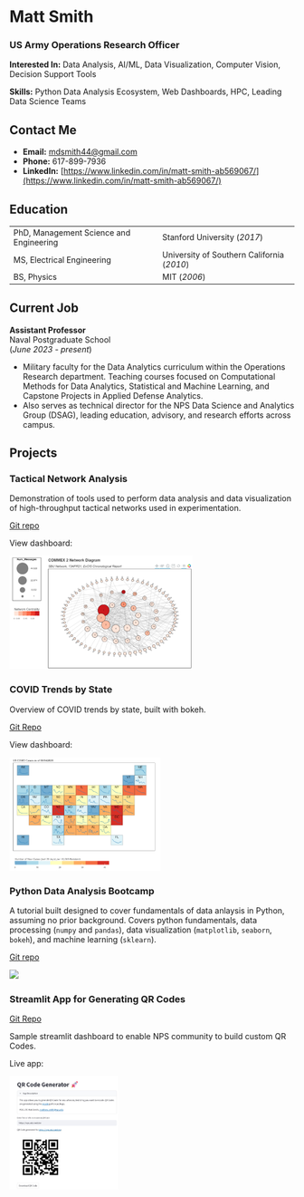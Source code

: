 # Matt Smith

### US Army Operations Research Officer

**Interested In:** Data Analysis, AI/ML, Data Visualization, Computer Vision, Decision Support Tools

**Skills:** Python Data Analysis Ecosystem, Web Dashboards, HPC, Leading Data Science Teams 

## Contact Me
- **Email:** mdsmith44@gmail.com
- **Phone:** 617-899-7936
- **LinkedIn:** [https://www.linkedin.com/in/matt-smith-ab569067/](https://www.linkedin.com/in/matt-smith-ab569067/)


## Education

<table>
  <tr>
    <td>PhD, Management Science and Engineering</td>
    <td>Stanford University (<i>2017</i>)</td>
  </tr>
  <tr>
    <td>MS, Electrical Engineering</td>
    <td>University of Southern California (<i>2010</i>)</td>
  </tr>
  <tr>
    <td>BS, Physics</td>
    <td>MIT (<i>2006</i>)</td>
  </tr>
</table>

## Current Job
**Assistant Professor**           
Naval Postgraduate School     
(_June 2023 - present_)
- Military faculty for the Data Analytics curriculum within the Operations Research department. Teaching courses focused on Computational Methods for Data Analytics, Statistical and Machine Learning, and Capstone Projects in Applied Defense Analytics.
- Also serves as technical director for the NPS Data Science and Analytics Group (DSAG), leading education, advisory, and research efforts across campus.

## Projects
### Tactical Network Analysis
Demonstration of tools used to perform data analysis and data visualization of high-throughput tactical networks used in experimentation.

[Git repo](https://github.com/mdsmith44/Tactical_Network_Analysis/tree/main)

View dashboard:

<a href='https://mdsmith44.github.io/Tactical_Network_Analysis/' target="_blank">
<img src='images/network_snapshot.png' height=200>
</a>

### COVID Trends by State
Overview of COVID trends by state, built with bokeh.

[Git Repo](https://github.com/mdsmith44/py_qrcode_gen)

View dashboard:

<a href='https://mdsmith44.github.io/COVID19_Analysis/' target="_blank">
<img src='images/US_Map_COVID.png' alt='dashboard' height=200/>
</a>

### Python Data Analysis Bootcamp
A tutorial built designed to cover fundamentals of data anlaysis in Python, assuming no prior background.  Covers python fundamentals, data processing (`numpy` and `pandas`), data visualization (`matplotlib`, `seaborn`, `bokeh`), and machine learning (`sklearn`).  

[Git repo](https://github.com/mdsmith44/NPS-Python-Primer)

<img src='images/python_data_analysis.png' height=200/>

### Streamlit App for Generating QR Codes
[Git Repo](https://github.com/mdsmith44/py_qrcode_gen)

Sample streamlit dashboard to enable NPS community to build custom QR Codes.

Live app:

<a href='https://pyqrcodegen-oa3801.streamlit.app/' target="_blank">
<img src='images/streamlit_QR_screenshot.jpg' alt='dashboard' height=200/>
</a>
